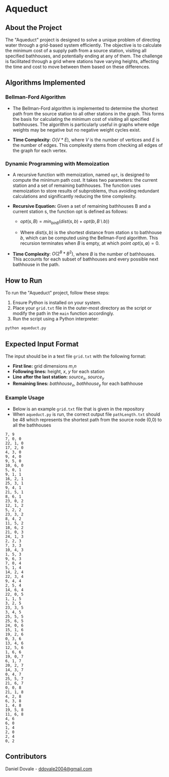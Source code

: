 # Aqueduct

## About the Project

The "Aqueduct" project is designed to solve a unique problem of directing water through a grid-based system efficiently. The objective is to calculate the minimum cost of a supply path from a source station, visiting all specified bathhouses, and potentially ending at any of them. The challenge is facilitated through a grid where stations have varying heights, affecting the time and cost to move between them based on these differences.

## Algorithms Implemented

### Bellman-Ford Algorithm

- The Bellman-Ford algorithm is implemented to determine the shortest path from the source station to all other stations in the graph. This forms the basis for calculating the minimum cost of visiting all specified bathhouses. The algorithm is particularly useful in graphs where edge weights may be negative but no negative weight cycles exist.

- **Time Complexity**: $O(V*E)$, where $V$ is the number of vertices and $E$ is the number of edges. This complexity stems from checking all edges of the graph for each vertex.

### Dynamic Programming with Memoization

- A recursive function with memoization, named `opt`, is designed to compute the minimum path cost. It takes two parameters: the current station and a set of remaining bathhouses. The function uses memoization to store results of subproblems, thus avoiding redundant calculations and significantly reducing the time complexity.

- **Recursive Equation:** Given a set of remaining bathhouses B and a current station s, the function opt is defined as follows:

    - $opt(s, B) = min_{b in B} (dist(s, b) + opt(b, B \setminus {b}))$

    - Where $dist(s, b)$ is the shortest distance from station $s$ to bathhouse $b$, which can be computed using the Bellman-Ford algorithm. This recursion terminates when $B$ is empty, at which point $opt(s, \emptyset) = 0.$

- **Time Complexity**: $O(2^B * B^2)$, where $B$ is the number of bathhouses. This accounts for each subset of bathhouses and every possible next bathhouse in the path.

## How to Run

To run the "Aqueduct" project, follow these steps:

1. Ensure Python is installed on your system.
2. Place your `grid.txt` file in the outer-most directory as the script or modify the path in the `main` function accordingly.
3. Run the script using a Python interpreter:

```bash
python aqueduct.py
```

## Expected Input Format
The input should be in a text file `grid.txt` with the following format:

- **First line:** grid dimensions $m$,$n$
- **Following lines:** height, $x$, $y$ for each station
- **Line after the last station:** $source_x$, $source_y$
- **Remaining lines:** $bathhouse_x$, $bathhouse_y$ for each bathhouse

### Example Usage

- Below is an example `grid.txt` file that is given in the repository
- When `aqueduct.py` is run, the correct output file `pathLength.txt` should be 48 which represents the shortest path from the source node (0,0) to all the bathhouses

```
7, 9
7, 0, 0
22, 1, 0
17, 2, 0
4, 3, 0
9, 4, 0
9, 5, 0
10, 6, 0
5, 0, 1
9, 1, 1
16, 2, 1
25, 3, 1
9, 4, 1
21, 5, 1
8, 6, 1
23, 0, 2
12, 1, 2
5, 2, 2
23, 3, 2
8, 4, 2
11, 5, 2
18, 6, 2
21, 0, 3
24, 1, 3
2, 2, 3
7, 3, 3
10, 4, 3
1, 5, 3
9, 6, 3
7, 0, 4
5, 1, 4
14, 2, 4
22, 3, 4
9, 4, 4
2, 5, 4
14, 6, 4
22, 0, 5
1, 1, 5
3, 2, 5
23, 3, 5
3, 4, 5
25, 5, 5
25, 6, 5
24, 0, 6
15, 1, 6
19, 2, 6
0, 3, 6
13, 4, 6
12, 5, 6
1, 6, 6
19, 0, 7
6, 1, 7
20, 2, 7
14, 3, 7
0, 4, 7
25, 5, 7
21, 6, 7
0, 0, 8
21, 1, 8
4, 2, 8
6, 3, 8
1, 4, 8
19, 5, 8
11, 6, 8
4, 6
6, 0
1, 4
2, 0
2, 4
0, 2
```

## Contributors

Daniel Dovale - ddovale2004@gmail.com